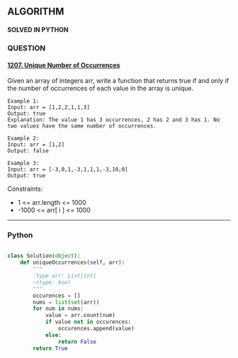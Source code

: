 ## ALGORITHM

#### SOLVED IN PYTHON
### QUESTION

#### [1207. Unique Number of Occurrences](https://leetcode.com/problems/unique-number-of-occurrences/)

Given an array of integers arr, write a function that returns true if and only if the number of occurrences of each value in the array is unique.

```
Example 1:
Input: arr = [1,2,2,1,1,3]
Output: true
Explanation: The value 1 has 3 occurrences, 2 has 2 and 3 has 1. No two values have the same number of occurrences.

Example 2:
Input: arr = [1,2]
Output: false

Example 3:
Input: arr = [-3,0,1,-3,1,1,1,-3,10,0]
Output: true
```

Constraints:

* 1 <= arr.length <= 1000
* -1000 <= arr[ i ] <= 1000

-----

### Python

```py

class Solution(object):
    def uniqueOccurrences(self, arr):
        """
        :type arr: List[int]
        :rtype: bool
        """
        occurences = []
        nums = list(set(arr))
        for num in nums:
            value = arr.count(num)
            if value not in occurences:
                occurences.append(value)
            else:
                return False
        return True
        
```
